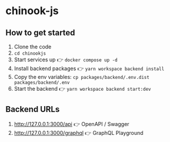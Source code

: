 # chinook-js

## How to get started

1. Clone the code
2. ```cd chinookjs```
2. Start services up 👉 `docker compose up -d`
3. Install backend packages 👉 `yarn workspace backend install`
4. Copy the env variables: ```cp packages/backend/.env.dist packages/backend/.env```
4. Start the backend 👉 `yarn workspace backend start:dev`

## Backend URLs

1. http://127.0.0.1:3000/api 👉 OpenAPI / Swagger
2. http://127.0.0.1:3000/graphql 👉 GraphQL Playground
